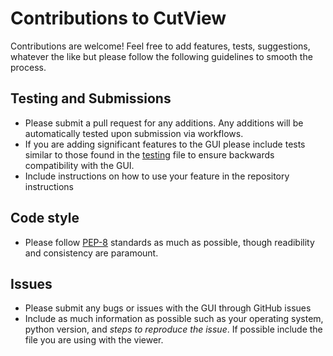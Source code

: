 # Contributions to CutView

Contributions are welcome! Feel free to add features, tests, suggestions, whatever the like but please follow the following guidelines to smooth the process.

## Testing and Submissions

- Please submit a pull request for any additions. Any additions will be automatically tested upon submission via workflows.
- If you are adding significant features to the GUI please include tests similar to those found in the [testing](test_app.py) file to ensure backwards compatibility with the GUI.
- Include instructions on how to use your feature in the repository instructions

## Code style

- Please follow [PEP-8]( <https://www.python.org/dev/peps/pep-0008/>) standards as much as possible, though readibility and consistency are paramount.

## Issues

- Please submit any bugs or issues with the GUI through GitHub issues
- Include as much information as possible such as your operating system, python version, and *steps to reproduce the issue*. If possible include the file you are using with the viewer.
